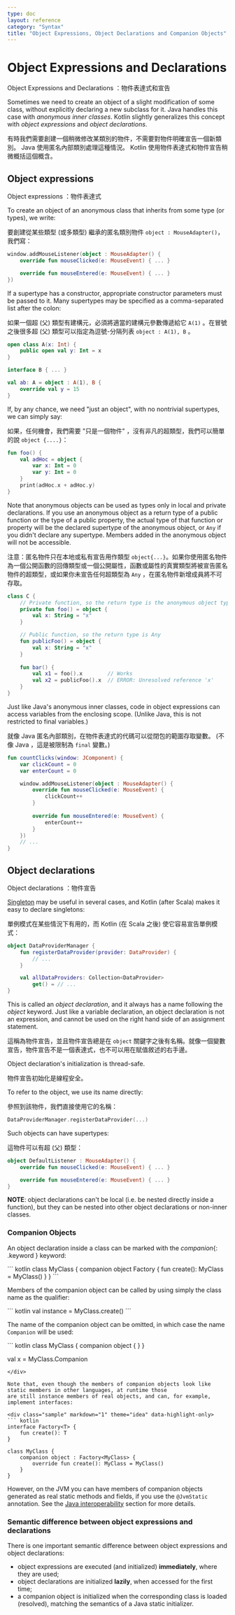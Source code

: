 ```yaml
---
type: doc
layout: reference
category: "Syntax"
title: "Object Expressions, Object Declarations and Companion Objects"
---
```


# Object Expressions and Declarations

Object Expressions and Declarations ：物件表達式和宣告

Sometimes we need to create an object of a slight modification of some class, without explicitly declaring a new subclass for it. Java handles this case with *anonymous inner classes*. Kotlin slightly generalizes this concept with *object expressions* and *object declarations*.

有時我們需要創建一個稍微修改某類別的物件，不需要對物件明確宣告一個新類別。 Java 使用匿名內部類別處理這種情況。 Kotlin 使用物件表達式和物件宣告稍微概括這個概含。

## Object expressions

Object expressions ：物件表達式

To create an object of an anonymous class that inherits from some type (or types), we write:

要創建從某些類型 (或多類型) 繼承的匿名類別物件 `object : MouseAdapter()`，我們寫：

``` kotlin
window.addMouseListener(object : MouseAdapter() {
    override fun mouseClicked(e: MouseEvent) { ... }

    override fun mouseEntered(e: MouseEvent) { ... }
})
```

If a supertype has a constructor, appropriate constructor parameters must be passed to it. Many supertypes may be specified as a comma-separated list after the colon:

如果一個超 (父) 類型有建構元，必須將適當的建構元參數傳遞給它 `A(1)` 。在冒號之後很多超 (父) 類型可以指定為逗號-分隔列表 `object : A(1), B` 。

``` kotlin
open class A(x: Int) {
    public open val y: Int = x
}

interface B { ... }

val ab: A = object : A(1), B {
    override val y = 15
}
```

If, by any chance, we need "just an object", with no nontrivial supertypes, we can simply say:

如果，任何機會，我們需要 "只是一個物件" ，沒有非凡的超類型，我們可以簡單的說 `object {....}`：

``` kotlin
fun foo() {
    val adHoc = object {
        var x: Int = 0
        var y: Int = 0
    }
    print(adHoc.x + adHoc.y)
}
```

Note that anonymous objects can be used as types only in local and private declarations. If you use an anonymous object as a return type of a public function or the type of a public property, the actual type of that function or property will be the declared supertype of the anonymous object, or `Any` if you didn't declare any supertype. Members added in the anonymous object will not be accessible.

注意：匿名物件只在本地或私有宣告用作類型 `object{...}`。如果你使用匿名物件為一個公開函數的回傳類型或一個公開屬性，函數或屬性的真實類型將被宣告匿名物件的超類型，或如果你未宣告任何超類型為 `Any` ，在匿名物件新增成員將不可存取。

``` kotlin
class C {
    // Private function, so the return type is the anonymous object type
    private fun foo() = object {
        val x: String = "x"
    }

    // Public function, so the return type is Any
    fun publicFoo() = object {
        val x: String = "x"
    }
    
    fun bar() {
        val x1 = foo().x        // Works
        val x2 = publicFoo().x  // ERROR: Unresolved reference 'x'
    }
}
```

Just like Java's anonymous inner classes, code in object expressions can access variables from the enclosing scope. (Unlike Java, this is not restricted to final variables.)

就像 Java 匿名內部類別，在物件表達式的代碼可以從閉包的範圍存取變數。 (不像 Java ，這是被限制為 `final` 變數。)

``` kotlin
fun countClicks(window: JComponent) {
    var clickCount = 0
    var enterCount = 0

    window.addMouseListener(object : MouseAdapter() {
        override fun mouseClicked(e: MouseEvent) {
            clickCount++
        }
    
        override fun mouseEntered(e: MouseEvent) {
            enterCount++
        }
    })
    // ...
}
```

## Object declarations

Object declarations ：物件宣告

[Singleton](http://en.wikipedia.org/wiki/Singleton_pattern) may be useful in several cases, and Kotlin (after Scala) makes it easy to declare singletons:

單例模式在某些情況下有用的，而 Kotlin (在 Scala 之後) 使它容易宣告單例模式：

``` kotlin
object DataProviderManager {
    fun registerDataProvider(provider: DataProvider) {
        // ...
    }

    val allDataProviders: Collection<DataProvider>
        get() = // ...
}
```

This is called an *object declaration*, and it always has a name following the *object* keyword. Just like a variable declaration, an object declaration is not an expression, and cannot be used on the right hand side of an assignment statement.

這稱為物件宣告，並且物件宣告總是在 `object` 關鍵字之後有名稱。就像一個變數宣告，物件宣告不是一個表達式，也不可以用在賦值敘述的右手邊。

Object declaration's initialization is thread-safe.

物件宣告初始化是線程安全。

To refer to the object, we use its name directly:

參照到該物件，我們直接使用它的名稱：

``` kotlin
DataProviderManager.registerDataProvider(...)
```

Such objects can have supertypes:

這物件可以有超 (父) 類型：

``` kotlin
object DefaultListener : MouseAdapter() {
    override fun mouseClicked(e: MouseEvent) { ... }

    override fun mouseEntered(e: MouseEvent) { ... }
}
```

**NOTE**: object declarations can't be local (i.e. be nested directly inside a function), but they can be nested into other object declarations or non-inner classes.


### Companion Objects

An object declaration inside a class can be marked with the *companion*{: .keyword } keyword:

<div class="sample" markdown="1" theme="idea" data-highlight-only>
​``` kotlin
class MyClass {
    companion object Factory {
        fun create(): MyClass = MyClass()
    }
}
```
</div>

Members of the companion object can be called by using simply the class name as the qualifier:

<div class="sample" markdown="1" theme="idea" data-highlight-only>
``` kotlin
val instance = MyClass.create()
```
</div>

The name of the companion object can be omitted, in which case the name `Companion` will be used:

<div class="sample" markdown="1" theme="idea" data-highlight-only>
``` kotlin
class MyClass {
    companion object { }
}

val x = MyClass.Companion
```
</div>

Note that, even though the members of companion objects look like static members in other languages, at runtime those
are still instance members of real objects, and can, for example, implement interfaces:

<div class="sample" markdown="1" theme="idea" data-highlight-only>
​``` kotlin
interface Factory<T> {
    fun create(): T
}

class MyClass {
    companion object : Factory<MyClass> {
        override fun create(): MyClass = MyClass()
    }
}
```
</div>

However, on the JVM you can have members of companion objects generated as real static methods and fields, if you use
the `@JvmStatic` annotation. See the [Java interoperability](java-to-kotlin-interop.html#static-fields) section
for more details.


### Semantic difference between object expressions and declarations

There is one important semantic difference between object expressions and object declarations:

* object expressions are executed (and initialized) **immediately**, where they are used;
* object declarations are initialized **lazily**, when accessed for the first time;
* a companion object is initialized when the corresponding class is loaded (resolved), matching the semantics of a Java static initializer.
